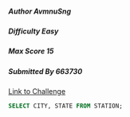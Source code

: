 ##### Author AvmnuSng
##### Difficulty Easy
##### Max Score 15
##### Submitted By 663730

[Link to Challenge](https://www.hackerrank.com/challenges/weather-observation-station-1/)


```sql
SELECT CITY, STATE FROM STATION;
```
